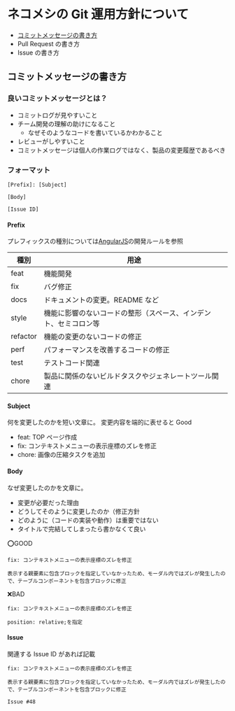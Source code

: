 # ネコメシの Git 運用方針について

- [コミットメッセージの書き方](##コミットメッセージの書き方)
- Pull Request の書き方
- Issue の書き方

## コミットメッセージの書き方

### 良いコミットメッセージとは？

- コミットログが見やすいこと
- チーム開発の理解の助けになること
  - なぜそのようなコードを書いているかわかること
- レビューがしやすいこと
- コミットメッセージは個人の作業ログではなく、製品の変更履歴であるべき

### フォーマット

```
[Prefix]: [Subject]

[Body]

[Issue ID]
```

#### Prefix

プレフィックスの種別については[AngularJS](https://github.com/angular/angular.js/blob/master/DEVELOPERS.md#type)の開発ルールを参照

| 種別     | 用途                                                             |
| -------- | ---------------------------------------------------------------- |
| feat     | 機能開発                                                         |
| fix      | バグ修正                                                         |
| docs     | ドキュメントの変更。README など                                  |
| style    | 機能に影響のないコードの整形（スペース、インデント、セミコロン等 |
| refactor | 機能の変更のないコードの修正                                     |
| perf     | パフォーマンスを改善するコードの修正                             |
| test     | テストコード関連                                                 |
| chore    | 製品に関係のないビルドタスクやジェネレートツール関連             |

#### Subject

何を変更したのかを短い文章に。
変更内容を端的に表せると Good

- feat: TOP ページ作成
- fix: コンテキストメニューの表示座標のズレを修正
- chore: 画像の圧縮タスクを追加

#### Body

なぜ変更したのかを文章に。

- 変更が必要だった理由
- どうしてそのように変更したのか（修正方針
- どのように（コードの実装や動作）は重要ではない
- タイトルで完結してしまったら書かなくて良い

⭕️GOOD

```
fix: コンテキストメニューの表示座標のズレを修正

表示する親要素に包含ブロックを指定していなかったため、モーダル内ではズレが発生したので、テーブルコンポーネントを包含ブロックに修正
```

❌BAD

```
fix: コンテキストメニューの表示座標のズレを修正

position: relative;を指定
```

#### Issue

関連する Issue ID があれば記載

```
fix: コンテキストメニューの表示座標のズレを修正

表示する親要素に包含ブロックを指定していなかったため、モーダル内ではズレが発生したので、テーブルコンポーネントを包含ブロックに修正

Issue #48
```
